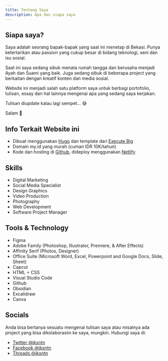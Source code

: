 ```yaml
---
title: Tentang Saya
description: Apa dan siapa saya
---
```

## Siapa saya?

Saya adalah seorang bapak-bapak yang saat ini menetap di Bekasi. Punya ketertarikan atau passion yang cukup besar di bidang teknologi, seni dan isu sosial.

Saat ini saya sedang sibuk menata rumah tangga dan berusaha menjadi Ayah dan Suami yang baik. Juga sedang sibuk di beberapa project yang berkaitan dengan kreatif konten dan media sosial.

Website ini menjadi salah satu platform saya untuk berbagi portofolio, tulisan, essay dan hal lainnya mengenai apa yang sedang saya kerjakan.

Tulisan diupdate kalau lagi sempet… 😅

Salam 🤘

## Info Terkait Website ini

- Dibuat menggunakan [Hugo](https://gohugo.io/) dan template dari [Execute Big](https://github.com/executebig/www)
- Domain my.id yang murah (cuman IDR 10K/tahun)
- Kode dan hosting di [Github](https://github.com/), dideploy menggunakan [Netlify](https://www.netlify.com/)

## Skills
- Digital Marketing
- Social Media Specialist
- Design Graphics
- Video Production
- Photography
- Web Development
- Software Project Manager

## Tools & Technology
- Figma
- Adobe Family (Photoshop, Illustrator, Premiere, & After Effects)
- Affinity Serif (Photos, Designer)
- Office Suite (Microsoft Word, Excel, Powerpoint and Google Docs, Slide, Sheet)
- Capcut
- HTML + CSS
- Visual Studio Code
- Github
- Obsidian
- Excalidraw
- Canva

## Socials
Anda bisa bertanya sesuatu mengenai tulisan saya atau misalnya ada project yang bisa dikolaborasiin ke saya, mungkin. Hubungi saya di:

- [Twitter @jksntn](https://twitter.com/jksntn/)
- [Facebook @jksntn](https://facebook.com/jksntn/)
- [Threads @jksntn](https://threads.net/jksntn/)